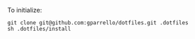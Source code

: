 To initialize:

```shell
git clone git@github.com:gparrello/dotfiles.git .dotfiles
sh .dotfiles/install
```
